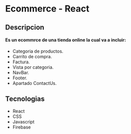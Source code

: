 # Ecommerce - React

## Descripcion

#### Es un ecommrce de una tienda online la cual va a incluir:

- Categoria de productos.
- Carrito de compra.
- Factura.
- Vista por categoria.
- NavBar.
- Footer.
- Apartado ContactUs.

## Tecnologias

- React
- CSS
- Javascript
- Firebase
